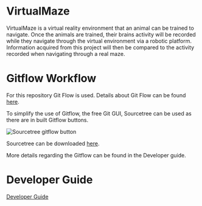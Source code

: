 # VirtualMaze
VirtualMaze is a virtual reality environment that an animal can be trained to
navigate.  Once the animals are trained, their brains activity will be recorded
while they navigate through the virtual environment via a robotic platform.
Information acquired from this project will then be compared to the activity
recorded when navigating through a real maze.

# Gitflow Workflow
For this repository Git Flow is used. Details about Git Flow can be found [here](https://www.atlassian.com/git/tutorials/comparing-workflows/gitflow-workflow).

To simplify the use of Gitflow, the free Git GUI, Sourcetree can be used as there are in built Gitflow buttons.

![Sourcetree gitflow button](/doc/images/gitflow-button.PNG)

Sourcetree can be downloaded [here](https://www.sourcetreeapp.com/).

More details regarding the Gitflow can be found in the Developer guide.

# Developer Guide

[Developer Guide](./doc/DeveloperGuide.md)
